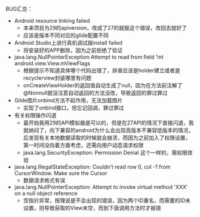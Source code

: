 BUG汇总：

- Android resource linking failed
   - 本来项目为29的apiversion，改成了27的就报这个错误，改回去就好了
   - 应该是版本不同对应的glide配置不同
- Android Studio上进行真机调试报install failed
  - 将安装好的APP删除，因为之前拒绝了验证
- java.lang.NullPointerException Attempt to read from field 'int android.view.View.mViewFlags
  - 根据提示不知道具体哪个代码出错了，排查应该是holder建立或者是recyclerview封装哪里有问题
  - onCreateViewHolder的返回值自动生成了null，因为在方法前注解了@Nonnull就没注意自动返回的方法没改，导致返回的罪过罪过
- Gilde图片onbind方法不起作用，无法加载图片
  - 实现了onbind接口，但忘记回调，罪过罪过
- 有关权限操作闪退
  - 最开始我用29的API模拟器是可以的，但是在27API的情况下直接闪退，我就纳闷了，向下兼容的android为什么会出现高版本不兼容低版本的情况，后发现有关本地数据读取的时候就会崩溃，而因为之前加入了权限设置，第一时间没向着方面考虑，还需向用户动态请求权限
  - java.lang.SecurityException: Permission Denial 这个一样的，需权限效验
- java.lang.IllegalStateException: Couldn't read row 0, col -1 from CursorWindow. Make sure the Cursor
  - 数据请求格式有误
- java.lang.NullPointerException: Attempt to invoke virtual method 'XXX' on a null object reference
   - 空指针异常，按理说是不会出现的错误，因为两个ID重名，而需要的ID未设置，则导致获取的View未空，而到下面调用方法时才报错